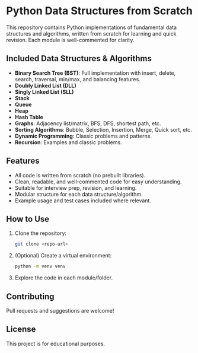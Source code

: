 # Python Data Structures from Scratch

This repository contains Python implementations of fundamental data structures and algorithms, written from scratch for learning and quick revision. Each module is well-commented for clarity.

## Included Data Structures & Algorithms

- **Binary Search Tree (BST)**: Full implementation with insert, delete, search, traversal, min/max, and balancing features.
- **Doubly Linked List (DLL)**
- **Singly Linked List (SLL)**
- **Stack**
- **Queue**
- **Heap**
- **Hash Table**
- **Graphs**: Adjacency list/matrix, BFS, DFS, shortest path, etc.
- **Sorting Algorithms**: Bubble, Selection, Insertion, Merge, Quick sort, etc.
- **Dynamic Programming**: Classic problems and patterns.
- **Recursion**: Examples and classic problems.

## Features

- All code is written from scratch (no prebuilt libraries).
- Clean, readable, and well-commented code for easy understanding.
- Suitable for interview prep, revision, and learning.
- Modular structure for each data structure/algorithm.
- Example usage and test cases included where relevant.

## How to Use

1. Clone the repository:
    ```bash
    git clone <repo-url>
    ```
2. (Optional) Create a virtual environment:
    ```bash
    python -m venv venv
    ```
3. Explore the code in each module/folder.

## Contributing

Pull requests and suggestions are welcome!

## License

This project is for educational purposes.